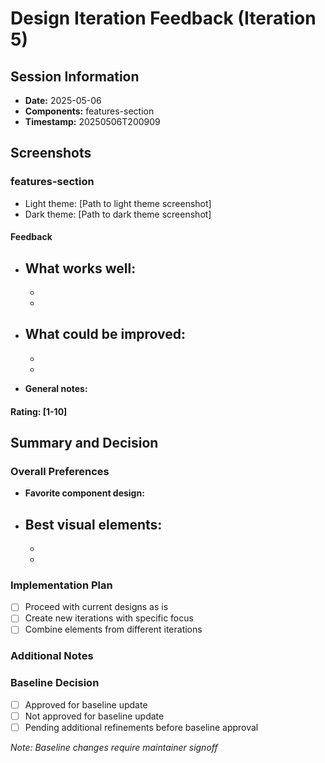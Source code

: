 # Design Iteration Feedback (Iteration 5)

## Session Information

- **Date:** 2025-05-06
- **Components:** features-section
- **Timestamp:** 20250506T200909

## Screenshots

### features-section
- Light theme: [Path to light theme screenshot]
- Dark theme: [Path to dark theme screenshot]

#### Feedback
- **What works well:**
  - 
  - 
  - 

- **What could be improved:**
  - 
  - 
  - 

- **General notes:**
  

#### Rating: [1-10]



## Summary and Decision

### Overall Preferences
- **Favorite component design:**
- **Best visual elements:**
  - 
  - 
  - 

### Implementation Plan
- [ ] Proceed with current designs as is
- [ ] Create new iterations with specific focus
- [ ] Combine elements from different iterations

### Additional Notes

### Baseline Decision
- [ ] Approved for baseline update
- [ ] Not approved for baseline update
- [ ] Pending additional refinements before baseline approval

_Note: Baseline changes require maintainer signoff_
